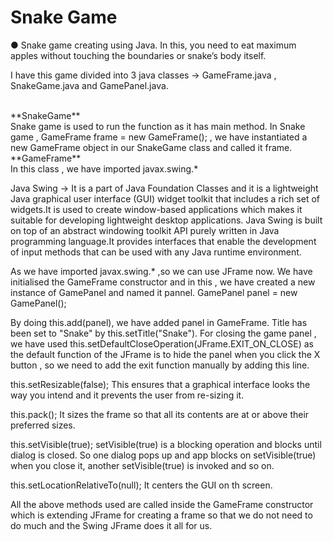 # Snake Game
●	Snake game creating using Java. 
In this, you need to eat maximum apples without touching the boundaries or snake’s body itself.

I have this game divided into 3 java classes -> GameFrame.java , SnakeGame.java and GamePanel.java.

</hr>
</br>
**SnakeGame**
</br>
Snake game is used to run the function as it has main method.
In Snake game , GameFrame frame = new GameFrame(); , we have instantiated a new GameFrame object in our SnakeGame class and called it frame.

</hr>
</br>
**GameFrame**
</br>
In this class , we have imported javax.swing.* 

Java Swing -> It is a part of Java Foundation Classes and it is a lightweight Java graphical user interface (GUI) widget toolkit that includes a rich set of widgets.It is used to create window-based applications which makes it suitable for developing lightweight desktop applications. Java Swing is built on top of an abstract windowing toolkit API purely written in Java programming language.It provides interfaces that enable the development of input methods that can be used with any Java runtime environment. 

As we have imported javax.swing.* ,so we can use JFrame now. We have initialised the GameFrame constructor and in this , we have created a new instance of GamePanel and named it pannel.
GamePanel panel = new GamePanel();

By doing this.add(panel), we have added panel in GameFrame. Title has been set to "Snake" by this.setTitle("Snake"). For closing the game panel , we have used  this.setDefaultCloseOperation(JFrame.EXIT_ON_CLOSE) as the default function of the JFrame is to hide the panel when you click the X button , so we need to add the exit function manually by adding this line.

this.setResizable(false); This ensures that a graphical interface looks the way you intend and it prevents the user from re-sizing it.

this.pack(); It sizes the frame so that all its contents are at or above their preferred sizes.

this.setVisible(true);
setVisible(true) is a blocking operation and blocks until dialog is closed. So one dialog pops up and app blocks on setVisible(true) when you close it, another setVisible(true) is invoked and so on.

this.setLocationRelativeTo(null); It centers the GUI on th screen.

All the above methods used are called inside the GameFrame constructor which is extending JFrame for creating a frame so that we do not need to do much and the Swing JFrame does it all for us.
